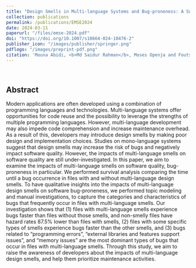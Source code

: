 ```yaml
---
title: "Design Smells in Multi-language Systems and Bug-proneness: A Survival Analysis"
collection: publications
permalink: /publications/EMSE2024
date: 2024-03-11
paperurl: "/files/emse-2024.pdf"
doi: "https://doi.org/10.1007/s10664-024-10476-2"
publisher_icon: "/images/publisher/springer.png"
pdflogo: "/images/preprint-pdf.png"
citation: 'Mouna Abidi, <b>Md Saidur Rahman</b>, Moses Openja and Foutse Khomh, &quot; Design Smells in Multi-language Systems and Bug-proneness: A Survival Analysis &quot;, <i>Empirical Software Engineering (<b>EMSE</b>)</i>, Volume xx, Issue x, pages 45, 2024.(Accepted)'
---
```

<br>

## Abstract
Modern applications are often developed using a combination of programming languages and technologies. Multi-language systems offer opportunities for code reuse and the possibility to leverage the strengths of multiple programming languages. However, multi-language development may also impede code comprehension and increase maintenance overhead. As a result of this, developers may introduce design smells by making poor design and implementation choices. Studies on mono-language systems suggest that design smells may increase the risk of bugs and negatively impact software quality. However, the impacts of multi-language smells on software quality are still under-investigated. In this paper, we aim to examine the impacts of multi-language smells on software quality, bug-proneness in particular. We performed survival analysis comparing the time until a bug occurrence in files with and without multi-language design smells. To have qualitative insights into the impacts of multi-language design smells on software bug-proneness, we performed topic modeling and manual investigations, to capture the categories and characteristics of bugs that frequently occur in files with multi-language smells. Our investigation shows that (1) files with multi-language smells experience bugs faster than files without those smells, and non-smelly files have hazard rates 87.5% lower than files with smells, (2) files with some specific types of smells experience bugs faster than the other smells, and (3) bugs related to “programming errors”, “external libraries and features support issues”, and “memory issues” are the most dominant types of bugs that occur in files with multi-language smells. Through this study, we aim to raise the awareness of developers about the impacts of multi-language design smells, and help them prioritize maintenance activities. 
